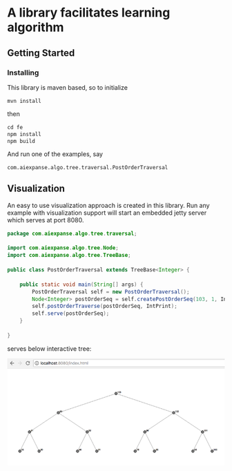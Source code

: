 # A library facilitates learning algorithm

## Getting Started

### Installing

This library is maven based, so to initialize

```
mvn install
```

then
```
cd fe
npm install
npm build
```

And run one of the examples, say

```
com.aiexpanse.algo.tree.traversal.PostOrderTraversal
```

## Visualization
An easy to use visualization approach is created in this library. Run any example with visualization
support will start an embedded jetty server which serves at port 8080.

```java
package com.aiexpanse.algo.tree.traversal;

import com.aiexpanse.algo.tree.Node;
import com.aiexpanse.algo.tree.TreeBase;

public class PostOrderTraversal extends TreeBase<Integer> {

    public static void main(String[] args) {
        PostOrderTraversal self = new PostOrderTraversal();
        Node<Integer> postOrderSeq = self.createPostOrderSeq(103, 1, IntGen);
        self.postOrderTraverse(postOrderSeq, IntPrint);
        self.serve(postOrderSeq);
    }

}
```

serves below interactive tree:

![Tree](images/tree.png?raw=true "Tree")